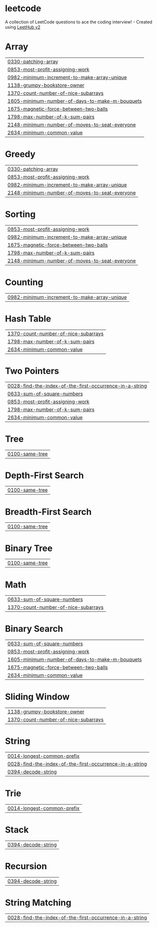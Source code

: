 # leetcode
A collection of LeetCode questions to ace the coding interview! - Created using [LeetHub v2](https://github.com/arunbhardwaj/LeetHub-2.0)


# Array
|  |
| ------- |
| [0330-patching-array](https://github.com/soundpost1682/leetcode/tree/master/0330-patching-array) |
| [0853-most-profit-assigning-work](https://github.com/soundpost1682/leetcode/tree/master/0853-most-profit-assigning-work) |
| [0982-minimum-increment-to-make-array-unique](https://github.com/soundpost1682/leetcode/tree/master/0982-minimum-increment-to-make-array-unique) |
| [1138-grumpy-bookstore-owner](https://github.com/soundpost1682/leetcode/tree/master/1138-grumpy-bookstore-owner) |
| [1370-count-number-of-nice-subarrays](https://github.com/soundpost1682/leetcode/tree/master/1370-count-number-of-nice-subarrays) |
| [1605-minimum-number-of-days-to-make-m-bouquets](https://github.com/soundpost1682/leetcode/tree/master/1605-minimum-number-of-days-to-make-m-bouquets) |
| [1675-magnetic-force-between-two-balls](https://github.com/soundpost1682/leetcode/tree/master/1675-magnetic-force-between-two-balls) |
| [1798-max-number-of-k-sum-pairs](https://github.com/soundpost1682/leetcode/tree/master/1798-max-number-of-k-sum-pairs) |
| [2148-minimum-number-of-moves-to-seat-everyone](https://github.com/soundpost1682/leetcode/tree/master/2148-minimum-number-of-moves-to-seat-everyone) |
| [2634-minimum-common-value](https://github.com/soundpost1682/leetcode/tree/master/2634-minimum-common-value) |
# Greedy
|  |
| ------- |
| [0330-patching-array](https://github.com/soundpost1682/leetcode/tree/master/0330-patching-array) |
| [0853-most-profit-assigning-work](https://github.com/soundpost1682/leetcode/tree/master/0853-most-profit-assigning-work) |
| [0982-minimum-increment-to-make-array-unique](https://github.com/soundpost1682/leetcode/tree/master/0982-minimum-increment-to-make-array-unique) |
| [2148-minimum-number-of-moves-to-seat-everyone](https://github.com/soundpost1682/leetcode/tree/master/2148-minimum-number-of-moves-to-seat-everyone) |
# Sorting
|  |
| ------- |
| [0853-most-profit-assigning-work](https://github.com/soundpost1682/leetcode/tree/master/0853-most-profit-assigning-work) |
| [0982-minimum-increment-to-make-array-unique](https://github.com/soundpost1682/leetcode/tree/master/0982-minimum-increment-to-make-array-unique) |
| [1675-magnetic-force-between-two-balls](https://github.com/soundpost1682/leetcode/tree/master/1675-magnetic-force-between-two-balls) |
| [1798-max-number-of-k-sum-pairs](https://github.com/soundpost1682/leetcode/tree/master/1798-max-number-of-k-sum-pairs) |
| [2148-minimum-number-of-moves-to-seat-everyone](https://github.com/soundpost1682/leetcode/tree/master/2148-minimum-number-of-moves-to-seat-everyone) |
# Counting
|  |
| ------- |
| [0982-minimum-increment-to-make-array-unique](https://github.com/soundpost1682/leetcode/tree/master/0982-minimum-increment-to-make-array-unique) |
# Hash Table
|  |
| ------- |
| [1370-count-number-of-nice-subarrays](https://github.com/soundpost1682/leetcode/tree/master/1370-count-number-of-nice-subarrays) |
| [1798-max-number-of-k-sum-pairs](https://github.com/soundpost1682/leetcode/tree/master/1798-max-number-of-k-sum-pairs) |
| [2634-minimum-common-value](https://github.com/soundpost1682/leetcode/tree/master/2634-minimum-common-value) |
# Two Pointers
|  |
| ------- |
| [0028-find-the-index-of-the-first-occurrence-in-a-string](https://github.com/soundpost1682/leetcode/tree/master/0028-find-the-index-of-the-first-occurrence-in-a-string) |
| [0633-sum-of-square-numbers](https://github.com/soundpost1682/leetcode/tree/master/0633-sum-of-square-numbers) |
| [0853-most-profit-assigning-work](https://github.com/soundpost1682/leetcode/tree/master/0853-most-profit-assigning-work) |
| [1798-max-number-of-k-sum-pairs](https://github.com/soundpost1682/leetcode/tree/master/1798-max-number-of-k-sum-pairs) |
| [2634-minimum-common-value](https://github.com/soundpost1682/leetcode/tree/master/2634-minimum-common-value) |
# Tree
|  |
| ------- |
| [0100-same-tree](https://github.com/soundpost1682/leetcode/tree/master/0100-same-tree) |
# Depth-First Search
|  |
| ------- |
| [0100-same-tree](https://github.com/soundpost1682/leetcode/tree/master/0100-same-tree) |
# Breadth-First Search
|  |
| ------- |
| [0100-same-tree](https://github.com/soundpost1682/leetcode/tree/master/0100-same-tree) |
# Binary Tree
|  |
| ------- |
| [0100-same-tree](https://github.com/soundpost1682/leetcode/tree/master/0100-same-tree) |
# Math
|  |
| ------- |
| [0633-sum-of-square-numbers](https://github.com/soundpost1682/leetcode/tree/master/0633-sum-of-square-numbers) |
| [1370-count-number-of-nice-subarrays](https://github.com/soundpost1682/leetcode/tree/master/1370-count-number-of-nice-subarrays) |
# Binary Search
|  |
| ------- |
| [0633-sum-of-square-numbers](https://github.com/soundpost1682/leetcode/tree/master/0633-sum-of-square-numbers) |
| [0853-most-profit-assigning-work](https://github.com/soundpost1682/leetcode/tree/master/0853-most-profit-assigning-work) |
| [1605-minimum-number-of-days-to-make-m-bouquets](https://github.com/soundpost1682/leetcode/tree/master/1605-minimum-number-of-days-to-make-m-bouquets) |
| [1675-magnetic-force-between-two-balls](https://github.com/soundpost1682/leetcode/tree/master/1675-magnetic-force-between-two-balls) |
| [2634-minimum-common-value](https://github.com/soundpost1682/leetcode/tree/master/2634-minimum-common-value) |
# Sliding Window
|  |
| ------- |
| [1138-grumpy-bookstore-owner](https://github.com/soundpost1682/leetcode/tree/master/1138-grumpy-bookstore-owner) |
| [1370-count-number-of-nice-subarrays](https://github.com/soundpost1682/leetcode/tree/master/1370-count-number-of-nice-subarrays) |
# String
|  |
| ------- |
| [0014-longest-common-prefix](https://github.com/soundpost1682/leetcode/tree/master/0014-longest-common-prefix) |
| [0028-find-the-index-of-the-first-occurrence-in-a-string](https://github.com/soundpost1682/leetcode/tree/master/0028-find-the-index-of-the-first-occurrence-in-a-string) |
| [0394-decode-string](https://github.com/soundpost1682/leetcode/tree/master/0394-decode-string) |
# Trie
|  |
| ------- |
| [0014-longest-common-prefix](https://github.com/soundpost1682/leetcode/tree/master/0014-longest-common-prefix) |
# Stack
|  |
| ------- |
| [0394-decode-string](https://github.com/soundpost1682/leetcode/tree/master/0394-decode-string) |
# Recursion
|  |
| ------- |
| [0394-decode-string](https://github.com/soundpost1682/leetcode/tree/master/0394-decode-string) |
# String Matching
|  |
| ------- |
| [0028-find-the-index-of-the-first-occurrence-in-a-string](https://github.com/soundpost1682/leetcode/tree/master/0028-find-the-index-of-the-first-occurrence-in-a-string) |